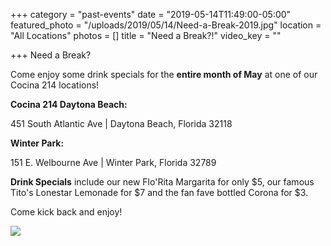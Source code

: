 +++
category = "past-events"
date = "2019-05-14T11:49:00-05:00"
featured_photo = "/uploads/2019/05/14/Need-a-Break-2019.jpg"
location = "All Locations"
photos = []
title = "Need a Break?!"
video_key = ""

+++
Need a Break? 

Come enjoy some drink specials for the **entire month of May** at one of our Cocina 214 locations!

**Cocina 214 Daytona Beach:**

451 South Atlantic Ave | Daytona Beach, Florida 32118

**Winter Park:**

151 E. Welbourne Ave | Winter Park, Florida 32789

**Drink Specials** include our new Flo'Rita Margarita for only $5, our famous Tito's Lonestar Lemonade for $7 and the fan fave bottled Corona for $3.

Come kick back and enjoy!

![](/uploads/2019/05/14/Need-a-Break-2019.jpg)
